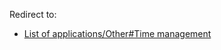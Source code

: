 Redirect to:

*   [List of applications/Other#Time management](/index.php/List_of_applications/Other#Time_management "List of applications/Other")